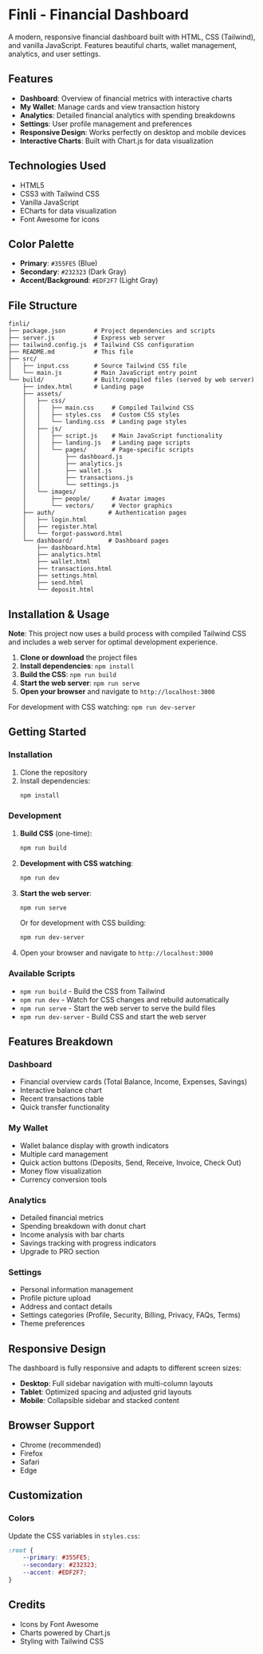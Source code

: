 # Finli - Financial Dashboard

A modern, responsive financial dashboard built with HTML, CSS (Tailwind), and vanilla JavaScript. Features beautiful charts, wallet management, analytics, and user settings.

## Features

- **Dashboard**: Overview of financial metrics with interactive charts
- **My Wallet**: Manage cards and view transaction history
- **Analytics**: Detailed financial analytics with spending breakdowns
- **Settings**: User profile management and preferences
- **Responsive Design**: Works perfectly on desktop and mobile devices
- **Interactive Charts**: Built with Chart.js for data visualization

## Technologies Used

- HTML5
- CSS3 with Tailwind CSS
- Vanilla JavaScript
- ECharts for data visualization
- Font Awesome for icons

## Color Palette

- **Primary**: `#355FE5` (Blue)
- **Secondary**: `#232323` (Dark Gray)
- **Accent/Background**: `#EDF2F7` (Light Gray)

## File Structure

```
finli/
├── package.json        # Project dependencies and scripts
├── server.js           # Express web server
├── tailwind.config.js  # Tailwind CSS configuration
├── README.md           # This file
├── src/
│   ├── input.css       # Source Tailwind CSS file
│   └── main.js         # Main JavaScript entry point
└── build/              # Built/compiled files (served by web server)
    ├── index.html      # Landing page
    ├── assets/
    │   ├── css/
    │   │   ├── main.css     # Compiled Tailwind CSS
    │   │   ├── styles.css   # Custom CSS styles
    │   │   └── landing.css  # Landing page styles
    │   ├── js/
    │   │   ├── script.js    # Main JavaScript functionality
    │   │   ├── landing.js   # Landing page scripts
    │   │   └── pages/       # Page-specific scripts
    │   │       ├── dashboard.js
    │   │       ├── analytics.js
    │   │       ├── wallet.js
    │   │       ├── transactions.js
    │   │       └── settings.js
    │   └── images/
    │       ├── people/      # Avatar images
    │       └── vectors/     # Vector graphics
    ├── auth/               # Authentication pages
    │   ├── login.html
    │   ├── register.html
    │   └── forgot-password.html
    └── dashboard/          # Dashboard pages
        ├── dashboard.html
        ├── analytics.html
        ├── wallet.html
        ├── transactions.html
        ├── settings.html
        ├── send.html
        └── deposit.html
```

## Installation & Usage

**Note**: This project now uses a build process with compiled Tailwind CSS and includes a web server for optimal development experience.

1. **Clone or download** the project files
2. **Install dependencies**: `npm install`
3. **Build the CSS**: `npm run build`
4. **Start the web server**: `npm run serve`
5. **Open your browser** and navigate to `http://localhost:3000`

For development with CSS watching: `npm run dev-server`

## Getting Started

### Installation

1. Clone the repository
2. Install dependencies:
   ```bash
   npm install
   ```

### Development

1. **Build CSS** (one-time):
   ```bash
   npm run build
   ```

2. **Development with CSS watching**:
   ```bash
   npm run dev
   ```

3. **Start the web server**:
   ```bash
   npm run serve
   ```
   Or for development with CSS building:
   ```bash
   npm run dev-server
   ```

4. Open your browser and navigate to `http://localhost:3000`

### Available Scripts

- `npm run build` - Build the CSS from Tailwind
- `npm run dev` - Watch for CSS changes and rebuild automatically
- `npm run serve` - Start the web server to serve the build files
- `npm run dev-server` - Build CSS and start the web server

## Features Breakdown

### Dashboard
- Financial overview cards (Total Balance, Income, Expenses, Savings)
- Interactive balance chart
- Recent transactions table
- Quick transfer functionality

### My Wallet
- Wallet balance display with growth indicators
- Multiple card management
- Quick action buttons (Deposits, Send, Receive, Invoice, Check Out)
- Money flow visualization
- Currency conversion tools

### Analytics
- Detailed financial metrics
- Spending breakdown with donut chart
- Income analysis with bar charts
- Savings tracking with progress indicators
- Upgrade to PRO section

### Settings
- Personal information management
- Profile picture upload
- Address and contact details
- Settings categories (Profile, Security, Billing, Privacy, FAQs, Terms)
- Theme preferences

## Responsive Design

The dashboard is fully responsive and adapts to different screen sizes:
- **Desktop**: Full sidebar navigation with multi-column layouts
- **Tablet**: Optimized spacing and adjusted grid layouts
- **Mobile**: Collapsible sidebar and stacked content

## Browser Support

- Chrome (recommended)
- Firefox
- Safari
- Edge

## Customization

### Colors
Update the CSS variables in `styles.css`:
```css
:root {
    --primary: #355FE5;
    --secondary: #232323;
    --accent: #EDF2F7;
}
```

## Credits

- Icons by Font Awesome
- Charts powered by Chart.js
- Styling with Tailwind CSS
